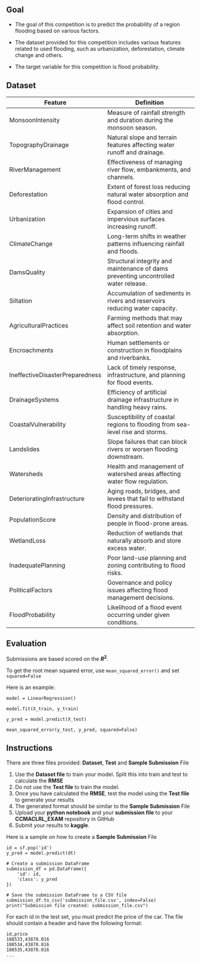 ## Goal

- The goal of this competition is to predict the probability of a region flooding based on various factors.

- The dataset provided for this competition includes various features related to used flooding, such as urbanization, deforestation, climate change and others.

- The target variable for this competition is flood probability.

## Dataset

| Feature                         | Definition |
|---------------------------------|------------|
| MonsoonIntensity                | Measure of rainfall strength and duration during the monsoon season. |
| TopographyDrainage              | Natural slope and terrain features affecting water runoff and drainage. |
| RiverManagement                 | Effectiveness of managing river flow, embankments, and channels. |
| Deforestation                   | Extent of forest loss reducing natural water absorption and flood control. |
| Urbanization                    | Expansion of cities and impervious surfaces increasing runoff. |
| ClimateChange                   | Long-term shifts in weather patterns influencing rainfall and floods. |
| DamsQuality                     | Structural integrity and maintenance of dams preventing uncontrolled water release. |
| Siltation                       | Accumulation of sediments in rivers and reservoirs reducing water capacity. |
| AgriculturalPractices           | Farming methods that may affect soil retention and water absorption. |
| Encroachments                   | Human settlements or construction in floodplains and riverbanks. |
| IneffectiveDisasterPreparedness | Lack of timely response, infrastructure, and planning for flood events. |
| DrainageSystems                 | Efficiency of artificial drainage infrastructure in handling heavy rains. |
| CoastalVulnerability            | Susceptibility of coastal regions to flooding from sea-level rise and storms. |
| Landslides                      | Slope failures that can block rivers or worsen flooding downstream. |
| Watersheds                      | Health and management of watershed areas affecting water flow regulation. |
| DeterioratingInfrastructure     | Aging roads, bridges, and levees that fail to withstand flood pressures. |
| PopulationScore                  | Density and distribution of people in flood-prone areas. |
| WetlandLoss                     | Reduction of wetlands that naturally absorb and store excess water. |
| InadequatePlanning              | Poor land-use planning and zoning contributing to flood risks. |
| PoliticalFactors                | Governance and policy issues affecting flood management decisions. |
| FloodProbability                | Likelihood of a flood event occurring under given conditions. |

## Evaluation

Submissions are based scored on the **$R^2$**.

To get the root mean squared error, use `mean_squared_error()` and set `squared=False`

Here is an example:

```
model = LinearRegression()

model.fit(X_train, y_train)

y_pred = model.predict(X_test)

mean_squared_error(y_test, y_pred, squared=False)
```

## Instructions

There are three files provided: **Dataset**, **Test** and **Sample Submission** File

1. Use the **Dataset file** to train your model. Split this into train and test to calculate the **RMSE**
2. Do not use the **Test file** to train the model.
3. Once you have calculated the **RMSE**, test the model using the **Test file** to generate your results
4. The generated format should be similar to the **Sample Submission** File
5. Upload your **python notebook** and your **submission file** to your **CCMACLRL_EXAM** repository in GitHub
6. Submit your results to **kaggle**.

Here is a sample on how to create a **Sample Submission** File

```
id = sf.pop('id')
y_pred = model.predict(dt)

# Create a submission DataFrame
submission_df = pd.DataFrame({
    'id': id,
    'class': y_pred
})

# Save the submission DataFrame to a CSV file
submission_df.to_csv('submission_file.csv', index=False)
print("Submission file created: submission_file.csv")
```

For each id in the test set, you must predict the price of the car. The file should contain a header and have the following format:

```
id,price
188533,43878.016
188534,43878.016
188535,43878.016
...

```
